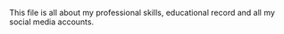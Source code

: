 This file is all about my professional skills, educational record and all my social media accounts.
